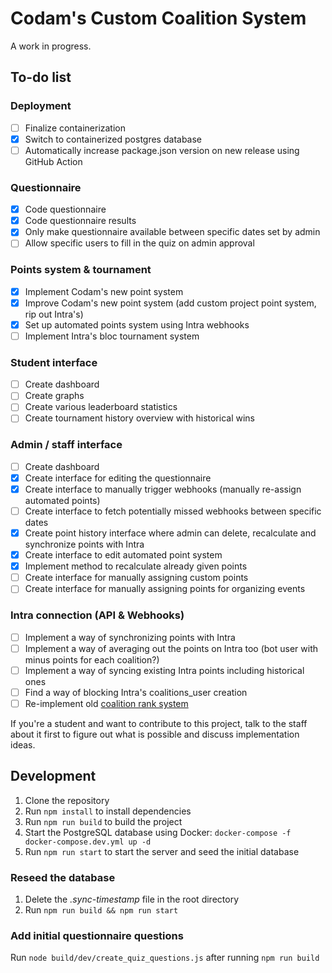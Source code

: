 # Codam's Custom Coalition System

A work in progress.

## To-do list

### Deployment
- [ ] Finalize containerization
- [x] Switch to containerized postgres database
- [ ] Automatically increase package.json version on new release using GitHub Action

### Questionnaire
- [x] Code questionnaire
- [x] Code questionnaire results
- [x] Only make questionnaire available between specific dates set by admin
- [ ] Allow specific users to fill in the quiz on admin approval

### Points system & tournament
- [x] Implement Codam's new point system
- [x] Improve Codam's new point system (add custom project point system, rip out Intra's)
- [x] Set up automated points system using Intra webhooks
- [ ] Implement Intra's bloc tournament system

### Student interface
- [ ] Create dashboard
- [ ] Create graphs
- [ ] Create various leaderboard statistics
- [ ] Create tournament history overview with historical wins

### Admin / staff interface
- [ ] Create dashboard
- [x] Create interface for editing the questionnaire
- [x] Create interface to manually trigger webhooks (manually re-assign automated points)
- [ ] Create interface to fetch potentially missed webhooks between specific dates
- [x] Create point history interface where admin can delete, recalculate and synchronize points with Intra
- [x] Create interface to edit automated point system
- [x] Implement method to recalculate already given points
- [ ] Create interface for manually assigning custom points
- [ ] Create interface for manually assigning points for organizing events

### Intra connection (API & Webhooks)
- [ ] Implement a way of synchronizing points with Intra
- [ ] Implement a way of averaging out the points on Intra too (bot user with minus points for each coalition?)
- [ ] Implement a way of syncing existing Intra points including historical ones
- [ ] Find a way of blocking Intra's coalitions_user creation
- [ ] Re-implement old [coalition rank system](https://github.com/codam-coding-college/coalition-ranks)

If you're a student and want to contribute to this project, talk to the staff about it first to figure out what is possible and discuss implementation ideas.

## Development
1. Clone the repository
2. Run `npm install` to install dependencies
3. Run `npm run build` to build the project
4. Start the PostgreSQL database using Docker: `docker-compose -f docker-compose.dev.yml up -d`
5. Run `npm run start` to start the server and seed the initial database

### Reseed the database
1. Delete the *.sync-timestamp* file in the root directory
2. Run `npm run build && npm run start`

### Add initial questionnaire questions
Run `node build/dev/create_quiz_questions.js` after running `npm run build`

